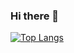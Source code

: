 ### Hi there 👋

[![Top Langs](https://github-readme-stats.vercel.app/api/top-langs/?username=nikolanan&layout=donut)](https://github.com/anuraghazra/github-readme-stats)
